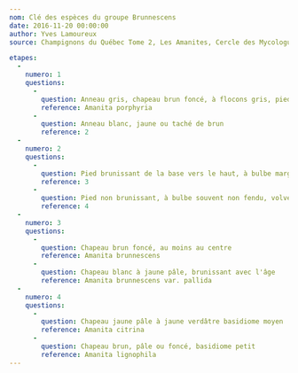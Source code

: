 ```yaml
---
nom: Clé des espèces du groupe Brunnescens
date: 2016-11-20 00:00:00
author: Yves Lamoureux
source: Champignons du Québec Tome 2, Les Amanites, Cercle des Mycologues de Montréal, 2006, 109 p. + 52 figures

etapes:
  -
    numero: 1
    questions:
      -
        question: Anneau gris, chapeau brun foncé, à flocons gris, pied souvent chiné de fibrilles gris-brun, poussant sous conifères
        reference: Amanita porphyria
      -
        question: Anneau blanc, jaune ou taché de brun
        reference: 2
  -
    numero: 2
    questions:
      -
        question: Pied brunissant de la base vers le haut, à bulbe marginé habituellement fendu, volve absente
        reference: 3
      -
        question: Pied non brunissant, à bulbe souvent non fendu, volve présente ou absente
        reference: 4
  -
    numero: 3
    questions:
      -
        question: Chapeau brun foncé, au moins au centre
        reference: Amanita brunnescens
      -
        question: Chapeau blanc à jaune pâle, brunissant avec l'âge
        reference: Amanita brunnescens var. pallida
  -
    numero: 4
    questions:
      -
        question: Chapeau jaune pâle à jaune verdâtre basidiome moyen
        reference: Amanita citrina
      -
        question: Chapeau brun, pâle ou foncé, basidiome petit
        reference: Amanita lignophila
---
```

